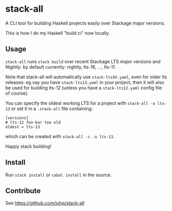 # stack-all

A CLI tool for building Haskell projects easily over Stackage major versions.

This is how I do my Haskell "build ci" now locally.

## Usage

`stack-all` runs `stack build` over recent Stackage LTS major versions
and Nightly: by default currently: nightly, lts-16, ..., lts-11.

Note that stack-all will automatically use `stack-ltsXX.yaml`, even for older lts releases: eg say you have `stack-lts13.yaml` in your project, then it will also be used for building lts-12 (unless you have a `stack-lts12.yaml` config file of course).

You can specify the oldest working LTS for a project with `stack-all -o lts-13` or set it in a `.stack-all` file containing:
```
[versions]
# lts-12 foo-bar too old
oldest = lts-13
```
which can be created with `stack-all -c -o lts-13`.

Happy stack building!

## Install
Run `stack install` or `cabal install` in the source.

## Contribute
See https://github.com/juhp/stack-all
